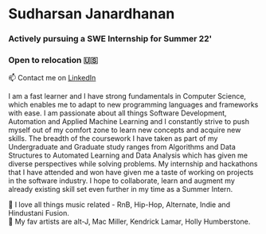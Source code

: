 
# Sudharsan Janardhanan

### Actively pursuing a SWE Internship for Summer 22'
### Open to relocation 🇺🇸
📫 Contact me on [LinkedIn](https://www.linkedin.com/in/sudharsan-jana-941529143/)  <br />

I am a fast learner and I have strong fundamentals in Computer Science, which enables me to adapt to new programming languages and frameworks with ease. I am passionate about all things Software Development, Automation and Applied Machine Learning and I constantly strive to push myself out of my comfort zone to learn new concepts and acquire new skills. The breadth of the coursework I have taken as part of my Undergraduate and Graduate study ranges from Algorithms and Data Structures to Automated Learning and Data Analysis which has given me diverse perspectives while solving problems. My internship and hackathons that I have attended and won have given me a taste of working on projects in the software industry. I hope to collaborate, learn and augment my already existing skill set even further in my time as a Summer Intern.

💬 I love all things music related - RnB, Hip-Hop, Alternate, Indie and Hindustani Fusion.
<br />
🌱 My fav artists are alt-J, Mac Miller, Kendrick Lamar, Holly Humberstone.
<br />





